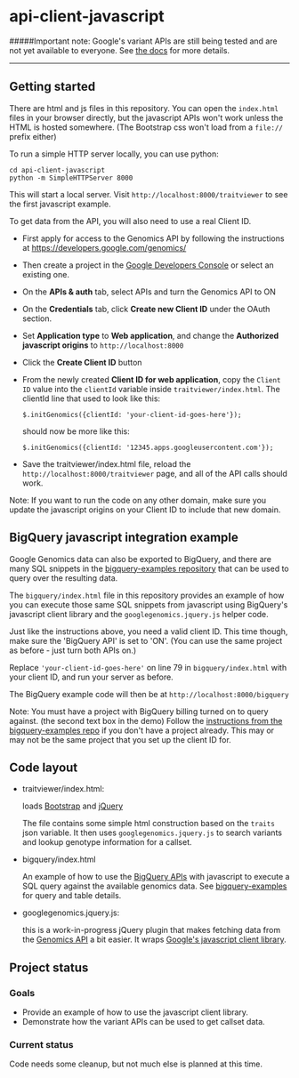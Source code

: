 api-client-javascript
=====================

#####Important note: Google's variant APIs are still being tested and are not yet available to everyone. See [the docs](http://google-genomics.readthedocs.org/en/latest/auth_requirements.html#available-apis) for more details.
****


## Getting started

There are html and js files in this repository.
You can open the `index.html` files in your browser directly, but the javascript APIs won't work unless
the HTML is hosted somewhere. (The Bootstrap css won't load from a `file://` prefix either)

To run a simple HTTP server locally, you can use python:
```
cd api-client-javascript
python -m SimpleHTTPServer 8000
```

This will start a local server. Visit `http://localhost:8000/traitviewer`
to see the first javascript example.

To get data from the API, you will also need to use a real Client ID.

* First apply for access to the Genomics API by following the instructions at
  https://developers.google.com/genomics/

* Then create a project in the
  [Google Developers Console](https://console.developers.google.com>)
  or select an existing one.

* On the **APIs & auth** tab, select APIs and turn the Genomics API to ON

* On the **Credentials** tab, click **Create new Client ID** under
  the OAuth section.

* Set **Application type** to **Web application**, and change
  the **Authorized javascript origins** to `http://localhost:8000`

* Click the **Create Client ID** button

* From the newly created **Client ID for web application**, copy the `Client ID`
  value into the `clientId` variable inside `traitviewer/index.html`.
  The clientId line that used to look like this:

  `$.initGenomics({clientId: 'your-client-id-goes-here'});`

  should now be more like this:

  `$.initGenomics({clientId: '12345.apps.googleusercontent.com'});`

* Save the traitviewer/index.html file, reload the `http://localhost:8000/traitviewer` page, and
  all of the API calls should work.


Note: If you want to run the code on any other domain, make sure you update the
javascript origins on your Client ID to include that new domain.


## BigQuery javascript integration example

Google Genomics data can also be exported to BigQuery, and there are many SQL
snippets in the [bigquery-examples repository](https://github.com/googlegenomics/bigquery-examples)
that can be used to query over the resulting data.

The `bigquery/index.html` file in this repository provides an example of how you can
execute those same SQL snippets from javascript using BigQuery's javascript
client library and the `googlegenomics.jquery.js` helper code.

Just like the instructions above, you need a valid client ID. This time
though, make sure the 'BigQuery API' is set to 'ON'. (You can use the same
project as before - just turn both APIs on.)

Replace `'your-client-id-goes-here'` on line 79 in `bigquery/index.html`
with your client ID, and run your server as before.

The BigQuery example code will then be at `http://localhost:8000/bigquery`

Note: You must have a project with BigQuery billing turned on to query against.
(the second text box in the demo) Follow the [instructions from the
bigquery-examples repo](https://github.com/googlegenomics/bigquery-examples#getting-started)
if you don't have a project already. This may or may not be the
same project that you set up the client ID for.


## Code layout

* traitviewer/index.html:

  loads [Bootstrap](getbootstrap.com) and [jQuery](http://jquery.com/)

  The file contains some simple html construction based on the `traits` json variable.
  It then uses `googlegenomics.jquery.js` to search variants and lookup
  genotype information for a callset.

* bigquery/index.html

  An example of how to use the [BigQuery APIs](https://developers.google.com/bigquery/docs/reference/v2/) 
  with javascript to execute a SQL query against the available genomics data. See 
  [bigquery-examples](https://github.com/googlegenomics/bigquery-examples) for query and table details.

* googlegenomics.jquery.js:

  this is a work-in-progress jQuery plugin that makes fetching data from the
  [Genomics API](http://developers.google.com/genomics) a bit easier. It wraps
  [Google's javascript client library](https://developers.google.com/api-client-library/javascript/).


## Project status

### Goals

* Provide an example of how to use the javascript client library.
* Demonstrate how the variant APIs can be used to get callset data.

### Current status

Code needs some cleanup, but not much else is planned at this time.
